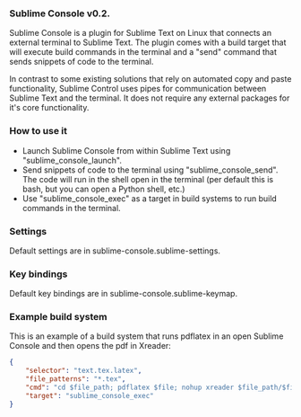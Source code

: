 
### Sublime Console v0.2.

Sublime Console is a plugin for Sublime Text on Linux that connects an external terminal to Sublime Text. The plugin  comes with a build target that will execute build commands in the terminal and a "send" command that sends snippets of code to the terminal.

In contrast to some existing solutions that rely on automated copy and paste functionality, Sublime Control uses pipes for communication between Sublime Text and the terminal. It does not require any external packages for it's core functionality.

### How to use it
* Launch Sublime Console from within Sublime Text using "sublime_console_launch".
* Send snippets of code to the terminal using "sublime_console_send". The code will run in the shell open in the terminal (per default this is bash, but you can open a Python shell, etc.)
* Use "sublime_console_exec" as a target in build systems to run build commands in the terminal.

### Settings
Default settings are in sublime-console.sublime-settings.

### Key bindings
Default key bindings are in sublime-console.sublime-keymap.

### Example build system

This is an example of a build system that runs pdflatex in an open Sublime Console and then opens the pdf in Xreader:

```JSON
{
	"selector": "text.tex.latex",
	"file_patterns": "*.tex",
	"cmd": "cd $file_path; pdflatex $file; nohup xreader $file_path/$file_base_name.pdf>/dev/null 2>&1 &",
	"target": "sublime_console_exec"
}
